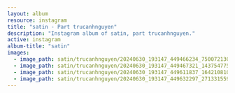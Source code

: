 ```yaml
---
layout: album
resource: instagram
title: "satin - Part trucanhnguyen"
description: "Instagram album of satin, part trucanhnguyen."
active: instagram
album-title: "satin"
images:
  - image_path: satin/trucanhnguyen/20240630_193147_449466234_750072130406338_8039787054552951016_n.jpg
  - image_path: satin/trucanhnguyen/20240630_193147_449467321_1437547753789530_6792596636281309025_n.jpg
  - image_path: satin/trucanhnguyen/20240630_193147_449611837_1642108109943045_5349545717001483358_n.jpg
  - image_path: satin/trucanhnguyen/20240630_193147_449632297_271331559403392_6465408765651045520_n.jpg
---
```

